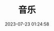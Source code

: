 ---
title: 音乐
date: 2023-07-23 01:24:58
type:
description:
keywords:
comments: false
top_img:  /img/pages/music.jpg
aside: true
---